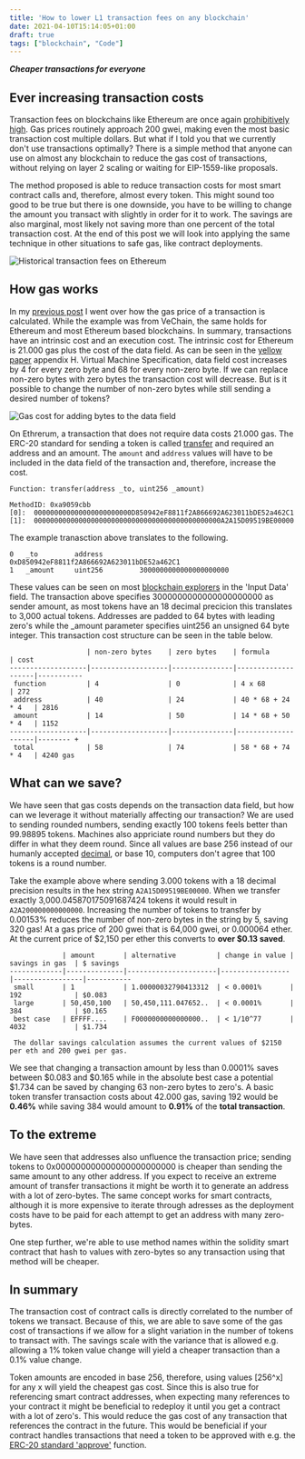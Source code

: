```yaml
---
title: 'How to lower L1 transaction fees on any blockchain'
date: 2021-04-10T15:14:05+01:00
draft: true
tags: ["blockchain", "Code"]
---
```


__*Cheaper transactions for everyone*__

## Ever increasing transaction costs

Transaction fees on blockchains like Ethereum are once again [prohibitively high](https://etherscan.io/chart/gasprice). Gas prices routinely approach 200 gwei, making even the most basic transaction cost multiple dollars. But what if I told you that we currently don't use transactions optimally? There is a simple method that anyone can use on almost any blockchain to reduce the gas cost of transactions, without relying on layer 2 scaling or waiting for EIP-1559-like proposals. 

The method proposed is able to reduce transaction costs for most smart contract calls and, therefore, almost every token. This might sound too good to be true but there is one downside, you have to be willing to change the amount you transact with slightly in order for it to work. The savings are also marginal, most likely not saving more than one percent of the total transaction cost. At the end of this post we will look into applying the same technique in other situations to safe gas, like contract deployments. 

![Historical transaction fees on Ethereum](/images/eth-gas-prices.png)

## How gas works

In my [previous post](/posts/learn-from-building-sdk/) I went over how the gas price of a transaction is calculated. While the example was from VeChain, the same holds for Ethereum and most Ethereum based blockchains. In summary, transactions have an intrinsic cost and an execution cost. The intrinsic cost for Ethereum is 21.000 gas plus the cost of the data field. As can be seen in the [yellow paper](http://paper.gavwood.com/) appendix H. Virtual Machine Specification, data field cost increases by 4 for every zero byte and 68 for every non-zero byte. If we can replace non-zero bytes with zero bytes the transaction cost will decrease. But is it possible to change the number of non-zero bytes while still sending a desired number of tokens?

![Gas cost for adding bytes to the data field](/images/gas-price-per-byte.png)

On Ethrerum, a transaction that does not require data costs 21.000 gas. The ERC-20 standard for sending a token is called [transfer](https://ethereum.org/en/developers/docs/standards/tokens/erc-20/#body) and required an address and an amount. The ```amount``` and ```address``` values will have to be included in the data field of the transaction and, therefore, increase the cost. 

```
Function: transfer(address _to, uint256 _amount)

MethodID: 0xa9059cbb
[0]:  000000000000000000000000D850942eF8811f2A866692A623011bDE52a462C1
[1]:  0000000000000000000000000000000000000000000000A2A15D09519BE00000
```

The example tranasction above translates to the following.

```
0   _to         address         0xD850942eF8811f2A866692A623011bDE52a462C1
1   _amount     uint256         3000000000000000000000
```

These values can be seen on most [blockchain explorers](https://etherscan.io/tx/0xabb28019cb67085bc676a23d9d1511516b0ab75e39da424fdeeab7953626e95c)  in the 'Input Data' field. The transaction above specifies 3000000000000000000000 as sender amount, as most tokens have an 18 decimal precicion this translates to 3,000 actual tokens. Addresses are padded to 64 bytes with leading zero's while the \_amount parameter specifies uint256 an unsigned 64 byte integer. This transaction cost structure can be seen in the table below.


```
                   | non-zero bytes    | zero bytes    | formula            | cost  
-------------------|-------------------|---------------|--------------------|-----------
 function          | 4                 | 0             | 4 x 68             | 272  
 address           | 40                | 24            | 40 * 68 + 24 * 4   | 2816 
 amount            | 14                | 50            | 14 * 68 + 50 * 4   | 1152 
-------------------|-------------------|---------------|--------------------|-------- +
 total             | 58                | 74            | 58 * 68 + 74 * 4   | 4240 gas
```

## What can we save?

We have seen that gas costs depends on the transaction data field, but how can we leverage it without materially affecting our transaction? We are used to sending rounded numbers, sending exactly 100 tokens feels better than 99.98895 tokens. Machines also appriciate round numbers but they do differ in what they deem round. Since all values are base 256 instead of our humanly accepted [decimal](https://en.wikipedia.org/wiki/Decimal), or base 10, computers don't agree that 100 tokens is a round number.

Take the example above where sending 3.000 tokens with a 18 decimal precision results in the hex string ```A2A15D09519BE00000```. When we transfer exactly 3,000.045870175091687424 tokens it would result in ```A2A200000000000000```. Increasing the number of tokens to transfer by 0.00153% reduces the number of non-zero bytes in the string by 5, saving 320 gas! At a gas price of 200 gwei that is 64,000 gwei, or 0.000064 ether. At the current price of $2,150 per ether this converts to **over $0.13 saved**.


```
             | amount       | alternative          | change in value | savings in gas  | $ savings
-------------|--------------|----------------------|-----------------|-----------------|-----------
 small       | 1            | 1.00000032790413312  | < 0.0001%       | 192             | $0.083
 large       | 50,450,100   | 50,450,111.047652..  | < 0.0001%       | 384             | $0.165
 best case   | EFFFF....    | F0000000000000000..  | < 1/10^77       | 4032            | $1.734

 The dollar savings calculation assumes the current values of $2150 per eth and 200 gwei per gas.
```

We see that changing a transaction amount by less than 0.0001% saves between $0.083 and $0.165 while in the absolute best case a potential $1.734 can be saved by changing 63 non-zero bytes to zero's. A basic token transfer transaction costs about 42.000 gas, saving 192 would be **0.46%** while saving 384 would amount to **0.91%** of the **total transaction**.

## To the extreme

We have seen that addresses also unfluence the transaction price; sending tokens to 0x000000000000000000000000 is cheaper than sending the same amount to any other address. If you expect to receive an extreme amount of transfer transactions it might be worth it to generate an address with a lot of zero-bytes. The same concept works for smart contracts, although it is more expensive to iterate through adresses as the deployment costs have to be paid for each attempt to get an address with many zero-bytes.

One step further, we're able to use method names within the solidity smart contract that hash to values with zero-bytes so any transaction using that method will be cheaper.


## In summary

The transaction cost of contract calls is directly correlated to the number of tokens we transact. Because of this, we are able to save some of the gas cost of transactions if we allow for a slight variation in the number of tokens to transact with. The savings scale with the variance that is allowed e.g. allowing a 1% token value change will yield a cheaper transaction than a 0.1% value change. 

Token amounts are encoded in base 256, therefore, using values [256^x] for any x will yield the cheapest gas cost. Since this is also true for referencing smart contract addresses, when expecting many references to your contract it might be beneficial to redeploy it until you get a contract with a lot of zero's. This would reduce the gas cost of any transaction that references the contract in the future. This would be beneficial if your contract handles transactions that need a token to be approved with e.g. the [ERC-20 standard 'approve'](https://ethereum.org/en/developers/docs/standards/tokens/erc-20/) function.